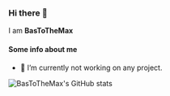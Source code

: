 ### Hi there 👋
I am **BasToTheMax**

#### Some info about me
- 🔭 I’m currently not working on any project.

![BasToTheMax's GitHub stats](https://github-readme-stats.vercel.app/api?username=BasToTheMax&show_icons=true&theme=dark&show=discussions_started&rank_icon=percentile)

